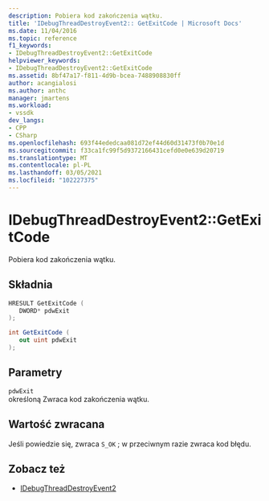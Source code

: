 ```yaml
---
description: Pobiera kod zakończenia wątku.
title: 'IDebugThreadDestroyEvent2:: GetExitCode | Microsoft Docs'
ms.date: 11/04/2016
ms.topic: reference
f1_keywords:
- IDebugThreadDestroyEvent2::GetExitCode
helpviewer_keywords:
- IDebugThreadDestroyEvent2::GetExitCode
ms.assetid: 8bf47a17-f811-4d9b-bcea-7488908830ff
author: acangialosi
ms.author: anthc
manager: jmartens
ms.workload:
- vssdk
dev_langs:
- CPP
- CSharp
ms.openlocfilehash: 693f44ededcaa081d72ef44d60d31473f0b70e1d
ms.sourcegitcommit: f33ca1fc99f5d9372166431cefd0e0e639d20719
ms.translationtype: MT
ms.contentlocale: pl-PL
ms.lasthandoff: 03/05/2021
ms.locfileid: "102227375"
---
```

# <a name="idebugthreaddestroyevent2getexitcode"></a>IDebugThreadDestroyEvent2::GetExitCode
Pobiera kod zakończenia wątku.

## <a name="syntax"></a>Składnia

```cpp
HRESULT GetExitCode ( 
   DWORD* pdwExit
);
```

```csharp
int GetExitCode ( 
   out uint pdwExit
);
```

## <a name="parameters"></a>Parametry
`pdwExit`\
określoną Zwraca kod zakończenia wątku.

## <a name="return-value"></a>Wartość zwracana
 Jeśli powiedzie się, zwraca `S_OK` ; w przeciwnym razie zwraca kod błędu.

## <a name="see-also"></a>Zobacz też
- [IDebugThreadDestroyEvent2](../../../extensibility/debugger/reference/idebugthreaddestroyevent2.md)
